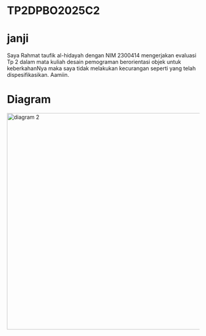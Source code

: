 # TP2DPBO2025C2
# janji
Saya Rahmat taufik al-hidayah dengan NIM 2300414 mengerjakan evaluasi Tp 2 dalam mata kuliah desain pemograman berorientasi objek untuk keberkahanNya maka saya tidak melakukan kecurangan seperti yang telah dispesifikasikan. Aamiin.

 # Diagram
<img width="568" alt="diagram 2" src="https://github.com/user-attachments/assets/ae25e8c6-3c66-4f88-b149-2b88c9fb3185" />

